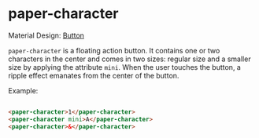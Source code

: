 paper-character
===============

Material Design: <a href="http://www.google.com/design/spec/components/buttons.html">Button</a>

`paper-character` is a floating action button. It contains one or two characters in the center and
comes in two sizes: regular size and a smaller size by applying the attribute `mini`. When
the user touches the button, a ripple effect emanates from the center of the button.

Example:

```html

<paper-character>1</paper-character>
<paper-character mini>A</paper-character>
<paper-character>&</paper-character>
```
